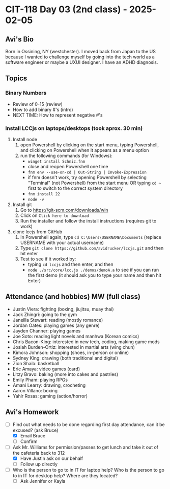 # CIT-118 Day 03 (2nd class) - 2025-02-05

## Avi's Bio

Born in Ossining, NY (westchester). I moved back from Japan to the US because I wanted to challenge myself by going into the tech world as a software engineer or maybe a UXUI designer. I have an ADHD diagnosis.

## Topics

### Binary Numbers
- Review of 0-15 (review)
- How to add binary #'s (intro)
- NEXT TIME: How to represent negative #'s

### Install LCCjs on laptops/desktops (took aprox. 30 min)
1. Install node
    1. open Powershell by clicking on the start menu, typing Powershell, and clicking on Powershell when it appears as a menu option
    2. run the following commands (for Windows):
        - `winget install Schniz.fnm`
        - close and reopen Powershell one time
        - `fnm env --use-on-cd | Out-String | Invoke-Expression`
        - if fnm doesn't work, try opening Powershell by selecting "Terminal" (not Powershell) from the start menu OR typing `cd ~` first to switch to the correct system directory
        - `fnm install 22`
        - `node -v`
2. Install git
    1. Go to https://git-scm.com/downloads/win
    2. Click on `Click here to download`
    3. Run the installer and follow the install instructions (requires git to work)
3. clone lccjs from GitHub
    1. In Powershell again, type `cd C:\Users\USERNAME\Documents` (replace USERNAME with your actual username)
    2. Type `git clone https://github.com/avidrucker/lccjs.git` and then hit enter
    3. Test to see if it worked by:
        - typing `cd lccjs` and then enter, and then
        - `node ./src/core/lcc.js ./demos/demoA.a` to see if you can run the first demo (it should ask you to type your name and then hit Enter)

## Attendance (and hobbies) MW (full class)

- Justin Viera: fighting (boxing, jiujitsu, muay thai)
- Jack Zhingri: going to the gym
- Janeilla Stewart: reading (mostly romance)
- Jordan Oates: playing games (any genre)
- Jayden Channer: playing games
- Joe Soto: reading light novels and manhwa (Korean comics)
- Chris Bacon-King: interested in new tech, coding, making game mods
- Josiah Burden-Ortiz: interested in martial arts (wing chun)
- Kimora Johnson: shopping (shoes, in-person or online)
- Sydney King: drawing (both traditional and digital)
- Zion Shaib: basketball
- Eric Amaya: video games (card)
- Litzy Bravo: baking (more into cakes and pastries)
- Emily Pham: playing RPGs
- Amani Learry: drawing, crocheting
- Aaron Villano: boxing 
- Yahir Rosas: gaming (action/horror)

## Avi's Homework

- [ ] Find out what needs to be done regarding first day attendance, can it be excused? (ask Bruce)
  - [x] Email Bruce
  - [ ] Confirm

- [ ] Ask Mr. Williams for permission/passes to get lunch and take it out of the cafeteria back to 312
  - [x] Have Justin ask on our behalf
  - [ ] Follow up directly

- [ ] Who is the person to go to in IT for laptop help? Who is the person to go to in IT for desktop help? Where are they located?
  - [ ] Ask Jennifer or Kayla